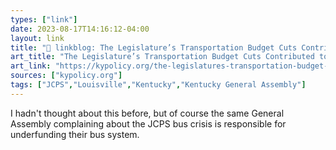 ```yaml
---
types: ["link"]
date: 2023-08-17T14:16:12-04:00
layout: link
title: "🔗 linkblog: The Legislature’s Transportation Budget Cuts Contributed to the JCPS Bus Debacle - Kentucky Center for Economic Policy'"
art_title: "The Legislature’s Transportation Budget Cuts Contributed to the JCPS Bus Debacle - Kentucky Center for Economic Policy"
art_link: "https://kypolicy.org/the-legislatures-transportation-budget-cuts-contributed-to-the-jcps-bus-debacle/"
sources: ["kypolicy.org"]
tags: ["JCPS","Louisville","Kentucky","Kentucky General Assembly"]
---
```

I hadn't thought about this before, but of course the same General Assembly complaining about the JCPS bus crisis is responsible for underfunding their bus system.  
 
